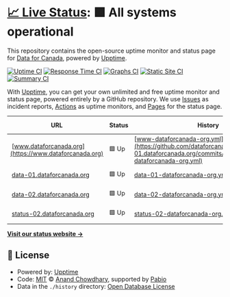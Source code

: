 # [📈 Live Status](https://status-01.dataforcanada.org): <!--live status--> **🟩 All systems operational**

This repository contains the open-source uptime monitor and status page for [Data for Canada](https://www.dataforcanada.org), powered by [Upptime](https://github.com/upptime/upptime).

[![Uptime CI](https://github.com/dataforcanada/status-01.dataforcanada.org/workflows/Uptime%20CI/badge.svg)](https://github.com/dataforcanada/status-01.dataforcanada.org/actions?query=workflow%3A%22Uptime+CI%22)
[![Response Time CI](https://github.com/dataforcanada/status-01.dataforcanada.org/workflows/Response%20Time%20CI/badge.svg)](https://github.com/dataforcanada/status-01.dataforcanada.org/actions?query=workflow%3A%22Response+Time+CI%22)
[![Graphs CI](https://github.com/dataforcanada/status-01.dataforcanada.org/workflows/Graphs%20CI/badge.svg)](https://github.com/dataforcanada/status-01.dataforcanada.org/actions?query=workflow%3A%22Graphs+CI%22)
[![Static Site CI](https://github.com/dataforcanada/status-01.dataforcanada.org/workflows/Static%20Site%20CI/badge.svg)](https://github.com/dataforcanada/status-01.dataforcanada.org/actions?query=workflow%3A%22Static+Site+CI%22)
[![Summary CI](https://github.com/dataforcanada/status-01.dataforcanada.org/workflows/Summary%20CI/badge.svg)](https://github.com/dataforcanada/status-01.dataforcanada.org/actions?query=workflow%3A%22Summary+CI%22)

With [Upptime](https://upptime.js.org), you can get your own unlimited and free uptime monitor and status page, powered entirely by a GitHub repository. We use [Issues](https://github.com/dataforcanada/status-01.dataforcanada.org/issues) as incident reports, [Actions](https://github.com/dataforcanada/status-01.dataforcanada.org/actions) as uptime monitors, and [Pages](https://status-01.dataforcanada.org) for the status page.

<!--start: status pages-->
<!-- This summary is generated by Upptime (https://github.com/upptime/upptime) -->
<!-- Do not edit this manually, your changes will be overwritten -->
<!-- prettier-ignore -->
| URL | Status | History | Response Time | Uptime |
| --- | ------ | ------- | ------------- | ------ |
| <img alt="" src="https://icons.duckduckgo.com/ip3/www.dataforcanada.org.ico" height="13"> [www.dataforcanada.org](https://www.dataforcanada.org) | 🟩 Up | [www-dataforcanada-org.yml](https://github.com/dataforcanada/status-01.dataforcanada.org/commits/HEAD/history/www-dataforcanada-org.yml) | <details><summary><img alt="Response time graph" src="./graphs/www-dataforcanada-org/response-time-week.png" height="20"> 318ms</summary><br><a href="https://status-01.dataforcanada.org/history/www-dataforcanada-org"><img alt="Response time 276" src="https://img.shields.io/endpoint?url=https%3A%2F%2Fraw.githubusercontent.com%2Fdataforcanada%2Fstatus-01.dataforcanada.org%2FHEAD%2Fapi%2Fwww-dataforcanada-org%2Fresponse-time.json"></a><br><a href="https://status-01.dataforcanada.org/history/www-dataforcanada-org"><img alt="24-hour response time 254" src="https://img.shields.io/endpoint?url=https%3A%2F%2Fraw.githubusercontent.com%2Fdataforcanada%2Fstatus-01.dataforcanada.org%2FHEAD%2Fapi%2Fwww-dataforcanada-org%2Fresponse-time-day.json"></a><br><a href="https://status-01.dataforcanada.org/history/www-dataforcanada-org"><img alt="7-day response time 318" src="https://img.shields.io/endpoint?url=https%3A%2F%2Fraw.githubusercontent.com%2Fdataforcanada%2Fstatus-01.dataforcanada.org%2FHEAD%2Fapi%2Fwww-dataforcanada-org%2Fresponse-time-week.json"></a><br><a href="https://status-01.dataforcanada.org/history/www-dataforcanada-org"><img alt="30-day response time 282" src="https://img.shields.io/endpoint?url=https%3A%2F%2Fraw.githubusercontent.com%2Fdataforcanada%2Fstatus-01.dataforcanada.org%2FHEAD%2Fapi%2Fwww-dataforcanada-org%2Fresponse-time-month.json"></a><br><a href="https://status-01.dataforcanada.org/history/www-dataforcanada-org"><img alt="1-year response time 276" src="https://img.shields.io/endpoint?url=https%3A%2F%2Fraw.githubusercontent.com%2Fdataforcanada%2Fstatus-01.dataforcanada.org%2FHEAD%2Fapi%2Fwww-dataforcanada-org%2Fresponse-time-year.json"></a></details> | <details><summary><a href="https://status-01.dataforcanada.org/history/www-dataforcanada-org">100.00%</a></summary><a href="https://status-01.dataforcanada.org/history/www-dataforcanada-org"><img alt="All-time uptime 100.00%" src="https://img.shields.io/endpoint?url=https%3A%2F%2Fraw.githubusercontent.com%2Fdataforcanada%2Fstatus-01.dataforcanada.org%2FHEAD%2Fapi%2Fwww-dataforcanada-org%2Fuptime.json"></a><br><a href="https://status-01.dataforcanada.org/history/www-dataforcanada-org"><img alt="24-hour uptime 100.00%" src="https://img.shields.io/endpoint?url=https%3A%2F%2Fraw.githubusercontent.com%2Fdataforcanada%2Fstatus-01.dataforcanada.org%2FHEAD%2Fapi%2Fwww-dataforcanada-org%2Fuptime-day.json"></a><br><a href="https://status-01.dataforcanada.org/history/www-dataforcanada-org"><img alt="7-day uptime 100.00%" src="https://img.shields.io/endpoint?url=https%3A%2F%2Fraw.githubusercontent.com%2Fdataforcanada%2Fstatus-01.dataforcanada.org%2FHEAD%2Fapi%2Fwww-dataforcanada-org%2Fuptime-week.json"></a><br><a href="https://status-01.dataforcanada.org/history/www-dataforcanada-org"><img alt="30-day uptime 100.00%" src="https://img.shields.io/endpoint?url=https%3A%2F%2Fraw.githubusercontent.com%2Fdataforcanada%2Fstatus-01.dataforcanada.org%2FHEAD%2Fapi%2Fwww-dataforcanada-org%2Fuptime-month.json"></a><br><a href="https://status-01.dataforcanada.org/history/www-dataforcanada-org"><img alt="1-year uptime 100.00%" src="https://img.shields.io/endpoint?url=https%3A%2F%2Fraw.githubusercontent.com%2Fdataforcanada%2Fstatus-01.dataforcanada.org%2FHEAD%2Fapi%2Fwww-dataforcanada-org%2Fuptime-year.json"></a></details>
| <img alt="" src="https://icons.duckduckgo.com/ip3/data-01.dataforcanada.org.ico" height="13"> [data-01.dataforcanada.org](https://data-01.dataforcanada.org) | 🟩 Up | [data-01-dataforcanada-org.yml](https://github.com/dataforcanada/status-01.dataforcanada.org/commits/HEAD/history/data-01-dataforcanada-org.yml) | <details><summary><img alt="Response time graph" src="./graphs/data-01-dataforcanada-org/response-time-week.png" height="20"> 287ms</summary><br><a href="https://status-01.dataforcanada.org/history/data-01-dataforcanada-org"><img alt="Response time 283" src="https://img.shields.io/endpoint?url=https%3A%2F%2Fraw.githubusercontent.com%2Fdataforcanada%2Fstatus-01.dataforcanada.org%2FHEAD%2Fapi%2Fdata-01-dataforcanada-org%2Fresponse-time.json"></a><br><a href="https://status-01.dataforcanada.org/history/data-01-dataforcanada-org"><img alt="24-hour response time 254" src="https://img.shields.io/endpoint?url=https%3A%2F%2Fraw.githubusercontent.com%2Fdataforcanada%2Fstatus-01.dataforcanada.org%2FHEAD%2Fapi%2Fdata-01-dataforcanada-org%2Fresponse-time-day.json"></a><br><a href="https://status-01.dataforcanada.org/history/data-01-dataforcanada-org"><img alt="7-day response time 287" src="https://img.shields.io/endpoint?url=https%3A%2F%2Fraw.githubusercontent.com%2Fdataforcanada%2Fstatus-01.dataforcanada.org%2FHEAD%2Fapi%2Fdata-01-dataforcanada-org%2Fresponse-time-week.json"></a><br><a href="https://status-01.dataforcanada.org/history/data-01-dataforcanada-org"><img alt="30-day response time 285" src="https://img.shields.io/endpoint?url=https%3A%2F%2Fraw.githubusercontent.com%2Fdataforcanada%2Fstatus-01.dataforcanada.org%2FHEAD%2Fapi%2Fdata-01-dataforcanada-org%2Fresponse-time-month.json"></a><br><a href="https://status-01.dataforcanada.org/history/data-01-dataforcanada-org"><img alt="1-year response time 283" src="https://img.shields.io/endpoint?url=https%3A%2F%2Fraw.githubusercontent.com%2Fdataforcanada%2Fstatus-01.dataforcanada.org%2FHEAD%2Fapi%2Fdata-01-dataforcanada-org%2Fresponse-time-year.json"></a></details> | <details><summary><a href="https://status-01.dataforcanada.org/history/data-01-dataforcanada-org">100.00%</a></summary><a href="https://status-01.dataforcanada.org/history/data-01-dataforcanada-org"><img alt="All-time uptime 100.00%" src="https://img.shields.io/endpoint?url=https%3A%2F%2Fraw.githubusercontent.com%2Fdataforcanada%2Fstatus-01.dataforcanada.org%2FHEAD%2Fapi%2Fdata-01-dataforcanada-org%2Fuptime.json"></a><br><a href="https://status-01.dataforcanada.org/history/data-01-dataforcanada-org"><img alt="24-hour uptime 100.00%" src="https://img.shields.io/endpoint?url=https%3A%2F%2Fraw.githubusercontent.com%2Fdataforcanada%2Fstatus-01.dataforcanada.org%2FHEAD%2Fapi%2Fdata-01-dataforcanada-org%2Fuptime-day.json"></a><br><a href="https://status-01.dataforcanada.org/history/data-01-dataforcanada-org"><img alt="7-day uptime 100.00%" src="https://img.shields.io/endpoint?url=https%3A%2F%2Fraw.githubusercontent.com%2Fdataforcanada%2Fstatus-01.dataforcanada.org%2FHEAD%2Fapi%2Fdata-01-dataforcanada-org%2Fuptime-week.json"></a><br><a href="https://status-01.dataforcanada.org/history/data-01-dataforcanada-org"><img alt="30-day uptime 100.00%" src="https://img.shields.io/endpoint?url=https%3A%2F%2Fraw.githubusercontent.com%2Fdataforcanada%2Fstatus-01.dataforcanada.org%2FHEAD%2Fapi%2Fdata-01-dataforcanada-org%2Fuptime-month.json"></a><br><a href="https://status-01.dataforcanada.org/history/data-01-dataforcanada-org"><img alt="1-year uptime 100.00%" src="https://img.shields.io/endpoint?url=https%3A%2F%2Fraw.githubusercontent.com%2Fdataforcanada%2Fstatus-01.dataforcanada.org%2FHEAD%2Fapi%2Fdata-01-dataforcanada-org%2Fuptime-year.json"></a></details>
| <img alt="" src="https://icons.duckduckgo.com/ip3/data-02.dataforcanada.org.ico" height="13"> [data-02.dataforcanada.org](https://data-02.dataforcanada.org) | 🟩 Up | [data-02-dataforcanada-org.yml](https://github.com/dataforcanada/status-01.dataforcanada.org/commits/HEAD/history/data-02-dataforcanada-org.yml) | <details><summary><img alt="Response time graph" src="./graphs/data-02-dataforcanada-org/response-time-week.png" height="20"> 321ms</summary><br><a href="https://status-01.dataforcanada.org/history/data-02-dataforcanada-org"><img alt="Response time 292" src="https://img.shields.io/endpoint?url=https%3A%2F%2Fraw.githubusercontent.com%2Fdataforcanada%2Fstatus-01.dataforcanada.org%2FHEAD%2Fapi%2Fdata-02-dataforcanada-org%2Fresponse-time.json"></a><br><a href="https://status-01.dataforcanada.org/history/data-02-dataforcanada-org"><img alt="24-hour response time 296" src="https://img.shields.io/endpoint?url=https%3A%2F%2Fraw.githubusercontent.com%2Fdataforcanada%2Fstatus-01.dataforcanada.org%2FHEAD%2Fapi%2Fdata-02-dataforcanada-org%2Fresponse-time-day.json"></a><br><a href="https://status-01.dataforcanada.org/history/data-02-dataforcanada-org"><img alt="7-day response time 321" src="https://img.shields.io/endpoint?url=https%3A%2F%2Fraw.githubusercontent.com%2Fdataforcanada%2Fstatus-01.dataforcanada.org%2FHEAD%2Fapi%2Fdata-02-dataforcanada-org%2Fresponse-time-week.json"></a><br><a href="https://status-01.dataforcanada.org/history/data-02-dataforcanada-org"><img alt="30-day response time 294" src="https://img.shields.io/endpoint?url=https%3A%2F%2Fraw.githubusercontent.com%2Fdataforcanada%2Fstatus-01.dataforcanada.org%2FHEAD%2Fapi%2Fdata-02-dataforcanada-org%2Fresponse-time-month.json"></a><br><a href="https://status-01.dataforcanada.org/history/data-02-dataforcanada-org"><img alt="1-year response time 292" src="https://img.shields.io/endpoint?url=https%3A%2F%2Fraw.githubusercontent.com%2Fdataforcanada%2Fstatus-01.dataforcanada.org%2FHEAD%2Fapi%2Fdata-02-dataforcanada-org%2Fresponse-time-year.json"></a></details> | <details><summary><a href="https://status-01.dataforcanada.org/history/data-02-dataforcanada-org">100.00%</a></summary><a href="https://status-01.dataforcanada.org/history/data-02-dataforcanada-org"><img alt="All-time uptime 100.00%" src="https://img.shields.io/endpoint?url=https%3A%2F%2Fraw.githubusercontent.com%2Fdataforcanada%2Fstatus-01.dataforcanada.org%2FHEAD%2Fapi%2Fdata-02-dataforcanada-org%2Fuptime.json"></a><br><a href="https://status-01.dataforcanada.org/history/data-02-dataforcanada-org"><img alt="24-hour uptime 100.00%" src="https://img.shields.io/endpoint?url=https%3A%2F%2Fraw.githubusercontent.com%2Fdataforcanada%2Fstatus-01.dataforcanada.org%2FHEAD%2Fapi%2Fdata-02-dataforcanada-org%2Fuptime-day.json"></a><br><a href="https://status-01.dataforcanada.org/history/data-02-dataforcanada-org"><img alt="7-day uptime 100.00%" src="https://img.shields.io/endpoint?url=https%3A%2F%2Fraw.githubusercontent.com%2Fdataforcanada%2Fstatus-01.dataforcanada.org%2FHEAD%2Fapi%2Fdata-02-dataforcanada-org%2Fuptime-week.json"></a><br><a href="https://status-01.dataforcanada.org/history/data-02-dataforcanada-org"><img alt="30-day uptime 100.00%" src="https://img.shields.io/endpoint?url=https%3A%2F%2Fraw.githubusercontent.com%2Fdataforcanada%2Fstatus-01.dataforcanada.org%2FHEAD%2Fapi%2Fdata-02-dataforcanada-org%2Fuptime-month.json"></a><br><a href="https://status-01.dataforcanada.org/history/data-02-dataforcanada-org"><img alt="1-year uptime 100.00%" src="https://img.shields.io/endpoint?url=https%3A%2F%2Fraw.githubusercontent.com%2Fdataforcanada%2Fstatus-01.dataforcanada.org%2FHEAD%2Fapi%2Fdata-02-dataforcanada-org%2Fuptime-year.json"></a></details>
| <img alt="" src="https://icons.duckduckgo.com/ip3/status-02.dataforcanada.org.ico" height="13"> [status-02.dataforcanada.org](https://status-02.dataforcanada.org) | 🟩 Up | [status-02-dataforcanada-org.yml](https://github.com/dataforcanada/status-01.dataforcanada.org/commits/HEAD/history/status-02-dataforcanada-org.yml) | <details><summary><img alt="Response time graph" src="./graphs/status-02-dataforcanada-org/response-time-week.png" height="20"> 348ms</summary><br><a href="https://status-01.dataforcanada.org/history/status-02-dataforcanada-org"><img alt="Response time 307" src="https://img.shields.io/endpoint?url=https%3A%2F%2Fraw.githubusercontent.com%2Fdataforcanada%2Fstatus-01.dataforcanada.org%2FHEAD%2Fapi%2Fstatus-02-dataforcanada-org%2Fresponse-time.json"></a><br><a href="https://status-01.dataforcanada.org/history/status-02-dataforcanada-org"><img alt="24-hour response time 322" src="https://img.shields.io/endpoint?url=https%3A%2F%2Fraw.githubusercontent.com%2Fdataforcanada%2Fstatus-01.dataforcanada.org%2FHEAD%2Fapi%2Fstatus-02-dataforcanada-org%2Fresponse-time-day.json"></a><br><a href="https://status-01.dataforcanada.org/history/status-02-dataforcanada-org"><img alt="7-day response time 348" src="https://img.shields.io/endpoint?url=https%3A%2F%2Fraw.githubusercontent.com%2Fdataforcanada%2Fstatus-01.dataforcanada.org%2FHEAD%2Fapi%2Fstatus-02-dataforcanada-org%2Fresponse-time-week.json"></a><br><a href="https://status-01.dataforcanada.org/history/status-02-dataforcanada-org"><img alt="30-day response time 318" src="https://img.shields.io/endpoint?url=https%3A%2F%2Fraw.githubusercontent.com%2Fdataforcanada%2Fstatus-01.dataforcanada.org%2FHEAD%2Fapi%2Fstatus-02-dataforcanada-org%2Fresponse-time-month.json"></a><br><a href="https://status-01.dataforcanada.org/history/status-02-dataforcanada-org"><img alt="1-year response time 307" src="https://img.shields.io/endpoint?url=https%3A%2F%2Fraw.githubusercontent.com%2Fdataforcanada%2Fstatus-01.dataforcanada.org%2FHEAD%2Fapi%2Fstatus-02-dataforcanada-org%2Fresponse-time-year.json"></a></details> | <details><summary><a href="https://status-01.dataforcanada.org/history/status-02-dataforcanada-org">100.00%</a></summary><a href="https://status-01.dataforcanada.org/history/status-02-dataforcanada-org"><img alt="All-time uptime 99.96%" src="https://img.shields.io/endpoint?url=https%3A%2F%2Fraw.githubusercontent.com%2Fdataforcanada%2Fstatus-01.dataforcanada.org%2FHEAD%2Fapi%2Fstatus-02-dataforcanada-org%2Fuptime.json"></a><br><a href="https://status-01.dataforcanada.org/history/status-02-dataforcanada-org"><img alt="24-hour uptime 100.00%" src="https://img.shields.io/endpoint?url=https%3A%2F%2Fraw.githubusercontent.com%2Fdataforcanada%2Fstatus-01.dataforcanada.org%2FHEAD%2Fapi%2Fstatus-02-dataforcanada-org%2Fuptime-day.json"></a><br><a href="https://status-01.dataforcanada.org/history/status-02-dataforcanada-org"><img alt="7-day uptime 100.00%" src="https://img.shields.io/endpoint?url=https%3A%2F%2Fraw.githubusercontent.com%2Fdataforcanada%2Fstatus-01.dataforcanada.org%2FHEAD%2Fapi%2Fstatus-02-dataforcanada-org%2Fuptime-week.json"></a><br><a href="https://status-01.dataforcanada.org/history/status-02-dataforcanada-org"><img alt="30-day uptime 100.00%" src="https://img.shields.io/endpoint?url=https%3A%2F%2Fraw.githubusercontent.com%2Fdataforcanada%2Fstatus-01.dataforcanada.org%2FHEAD%2Fapi%2Fstatus-02-dataforcanada-org%2Fuptime-month.json"></a><br><a href="https://status-01.dataforcanada.org/history/status-02-dataforcanada-org"><img alt="1-year uptime 99.96%" src="https://img.shields.io/endpoint?url=https%3A%2F%2Fraw.githubusercontent.com%2Fdataforcanada%2Fstatus-01.dataforcanada.org%2FHEAD%2Fapi%2Fstatus-02-dataforcanada-org%2Fuptime-year.json"></a></details>

<!--end: status pages-->

[**Visit our status website →**](https://status-01.dataforcanada.org)

## 📄 License

- Powered by: [Upptime](https://github.com/upptime/upptime)
- Code: [MIT](./LICENSE) © [Anand Chowdhary](https://anandchowdhary.com), supported by [Pabio](https://pabio.com)
- Data in the `./history` directory: [Open Database License](https://opendatacommons.org/licenses/odbl/1-0/)
